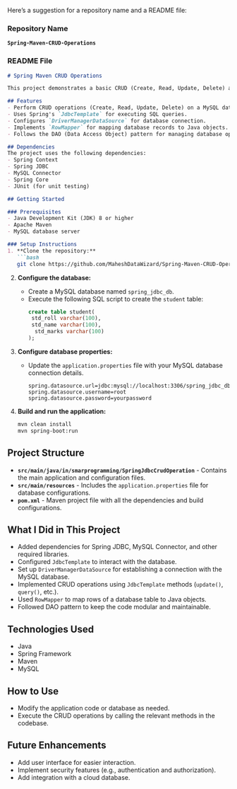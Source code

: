 Here’s a suggestion for a repository name and a README file:

### Repository Name
**`Spring-Maven-CRUD-Operations`**

### README File

```markdown
# Spring Maven CRUD Operations

This project demonstrates a basic CRUD (Create, Read, Update, Delete) application using Spring framework and Maven. It performs database operations on a `student` table using Spring's `JdbcTemplate`, `DriverManagerDataSource`, and `RowMapper`.

## Features
- Perform CRUD operations (Create, Read, Update, Delete) on a MySQL database.
- Uses Spring's `JdbcTemplate` for executing SQL queries.
- Configures `DriverManagerDataSource` for database connection.
- Implements `RowMapper` for mapping database records to Java objects.
- Follows the DAO (Data Access Object) pattern for managing database operations.

## Dependencies
The project uses the following dependencies:
- Spring Context
- Spring JDBC
- MySQL Connector
- Spring Core
- JUnit (for unit testing)

## Getting Started

### Prerequisites
- Java Development Kit (JDK) 8 or higher
- Apache Maven
- MySQL database server

### Setup Instructions
1. **Clone the repository:**
   ```bash
   git clone https://github.com/MaheshDataWizard/Spring-Maven-CRUD-Operations.git
   ```
   
2. **Configure the database:**
   - Create a MySQL database named `spring_jdbc_db`.
   - Execute the following SQL script to create the `student` table:
     ```sql
     create table student(
      std_roll varchar(100), 
      std_name varchar(100),
       std_marks varchar(100)
     );
     ```

3. **Configure database properties:**
   - Update the `application.properties` file with your MySQL database connection details.
     ```properties
     spring.datasource.url=jdbc:mysql://localhost:3306/spring_jdbc_db
     spring.datasource.username=root
     spring.datasource.password=yourpassword
     ```

4. **Build and run the application:**
   ```bash
   mvn clean install
   mvn spring-boot:run
   ```

## Project Structure
- **`src/main/java/in/smarprogramming/SpringJdbcCrudOperation`** - Contains the main application and configuration files.
- **`src/main/resources`** - Includes the `application.properties` file for database configurations.
- **`pom.xml`** - Maven project file with all the dependencies and build configurations.

## What I Did in This Project
- Added dependencies for Spring JDBC, MySQL Connector, and other required libraries.
- Configured `JdbcTemplate` to interact with the database.
- Set up `DriverManagerDataSource` for establishing a connection with the MySQL database.
- Implemented CRUD operations using `JdbcTemplate` methods (`update()`, `query()`, etc.).
- Used `RowMapper` to map rows of a database table to Java objects.
- Followed DAO pattern to keep the code modular and maintainable.

## Technologies Used
- Java
- Spring Framework
- Maven
- MySQL

## How to Use
- Modify the application code or database as needed.
- Execute the CRUD operations by calling the relevant methods in the codebase.

## Future Enhancements
- Add user interface for easier interaction.
- Implement security features (e.g., authentication and authorization).
- Add integration with a cloud database.
